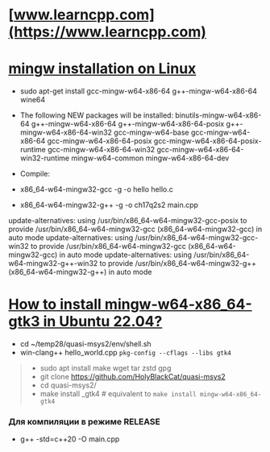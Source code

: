 # [www.learncpp.com](https://www.learncpp.com)


# [mingw installation on Linux](https://stackoverflow.com/questions/39622501/mingw-installation-on-linux)

- sudo apt-get install gcc-mingw-w64-x86-64 g++-mingw-w64-x86-64 wine64
- The following NEW packages will be installed:
  binutils-mingw-w64-x86-64 g++-mingw-w64-x86-64
  g++-mingw-w64-x86-64-posix g++-mingw-w64-x86-64-win32
  gcc-mingw-w64-base gcc-mingw-w64-x86-64
  gcc-mingw-w64-x86-64-posix gcc-mingw-w64-x86-64-posix-runtime
  gcc-mingw-w64-x86-64-win32 gcc-mingw-w64-x86-64-win32-runtime
  mingw-w64-common mingw-w64-x86-64-dev


- Compile:
- x86_64-w64-mingw32-gcc -g -o hello hello.c
- x86_64-w64-mingw32-g++ -g -o ch17q2s2 main.cpp

update-alternatives: using /usr/bin/x86_64-w64-mingw32-gcc-posix to provide /usr/bin/x86_64-w64-mingw32-gcc (x86_64-w64-mingw32-gcc) in auto mode
update-alternatives: using /usr/bin/x86_64-w64-mingw32-gcc-win32 to provide /usr/bin/x86_64-w64-mingw32-gcc (x86_64-w64-mingw32-gcc) in auto mode
update-alternatives: using /usr/bin/x86_64-w64-mingw32-g++-win32 to provide /usr/bin/x86_64-w64-mingw32-g++ (x86_64-w64-mingw32-g++) in auto mode


# [How to install mingw-w64-x86_64-gtk3 in Ubuntu 22.04?](https://askubuntu.com/questions/1451704/how-to-install-mingw-w64-x86-64-gtk3-in-ubuntu-22-04)
- cd ~/temp28/quasi-msys2/env/shell.sh
- win-clang++ hello_world.cpp `pkg-config --cflags --libs gtk4`
>
> - sudo apt install make wget tar zstd gpg
> - git clone https://github.com/HolyBlackCat/quasi-msys2
> - cd quasi-msys2/
> - make install _gtk4   # equivalent to `make install mingw-w64-x86_64-gtk4`
>


### Для компиляции в режиме RELEASE
- g++ -std=c++20 -O main.cpp
